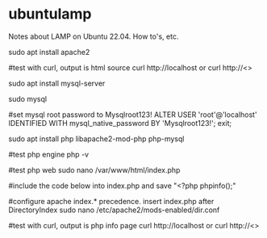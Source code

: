 # ubuntulamp
Notes about LAMP on Ubuntu 22.04. How to's, etc.


sudo apt install apache2

#test with curl, output is html source
curl http://localhost or curl http://<<machine-ip-address>>

sudo apt install mysql-server

sudo mysql 


#set mysql root password to Mysqlroot123!
ALTER USER 'root'@'localhost' IDENTIFIED WITH mysql_native_password BY 'Mysqlroot123!';
exit;

sudo apt install php libapache2-mod-php php-mysql

#test php engine
php -v

#test php web
sudo nano /var/www/html/index.php

#include the code below into index.php and save
"<?php
phpinfo();"

#configure apache index.* precedence. insert index.php after DirectoryIndex
sudo nano /etc/apache2/mods-enabled/dir.conf

#test with curl, output is php info page
curl http://localhost or curl http://<<machine-ip-address>>
